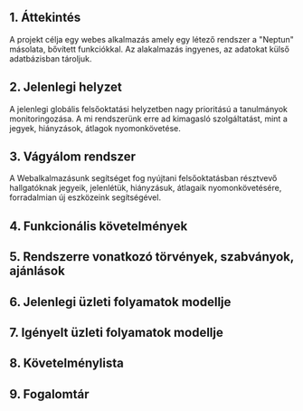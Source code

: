 ## 1. Áttekintés
A projekt célja egy webes alkalmazás amely egy létező rendszer a "Neptun" másolata, bővített funkciókkal. Az alakalmazás ingyenes, az adatokat külső adatbázisban tároljuk.

## 2. Jelenlegi helyzet
A jelenlegi globális felsőoktatási helyzetben nagy prioritású a tanulmányok  monitoringozása. A mi rendszerünk erre ad kimagasló szolgáltatást, mint a jegyek, hiányzások, átlagok nyomonkövetése.

## 3. Vágyálom rendszer 
A Webalkalmazásunk segítséget fog nyújtani felsőoktatásban résztvevő hallgatóknak jegyeik, jelenlétük, hiányzásuk, átlagaik nyomonkövetésére, forradalmian új eszközeink segítségével.
## 4. Funkcionális követelmények



## 5. Rendszerre vonatkozó törvények, szabványok, ajánlások



## 6. Jelenlegi üzleti folyamatok modellje



## 7. Igényelt üzleti folyamatok modellje



## 8. Követelménylista



## 9. Fogalomtár


